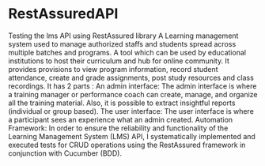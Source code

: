 # RestAssuredAPI
Testing the lms API using RestAssured library
A Learning management system used to manage authorized staffs and students spread across multiple batches and programs.
A tool which can be used by educational institutions to host their curriculum and hub for online community. 
It provides provisions to view program information, record student attendance, create and grade assignments, post study resources and class recordings.
It has 2 parts :
An admin interface: The admin interface is where a training manager or performance coach can create, manage, and organize all the training material. 
Also, it is possible to extract insightful reports (individual or group based).
The user interface: The user interface is where a participant sees an experience what an admin created.
Automation Framework: In order to ensure the reliability and functionality of the Learning Management System (LMS) API, 
I systematically implemented and executed tests for CRUD operations using the RestAssured framework in conjunction with Cucumber (BDD).
